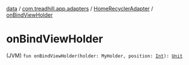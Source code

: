 [data](../../index.md) / [com.treadhill.app.adapters](../index.md) / [HomeRecyclerAdapter](index.md) / [onBindViewHolder](./on-bind-view-holder.md)

# onBindViewHolder

(JVM) `fun onBindViewHolder(holder: MyHolder, position: `[`Int`](https://kotlinlang.org/api/latest/jvm/stdlib/kotlin/-int/index.html)`): `[`Unit`](https://kotlinlang.org/api/latest/jvm/stdlib/kotlin/-unit/index.html)